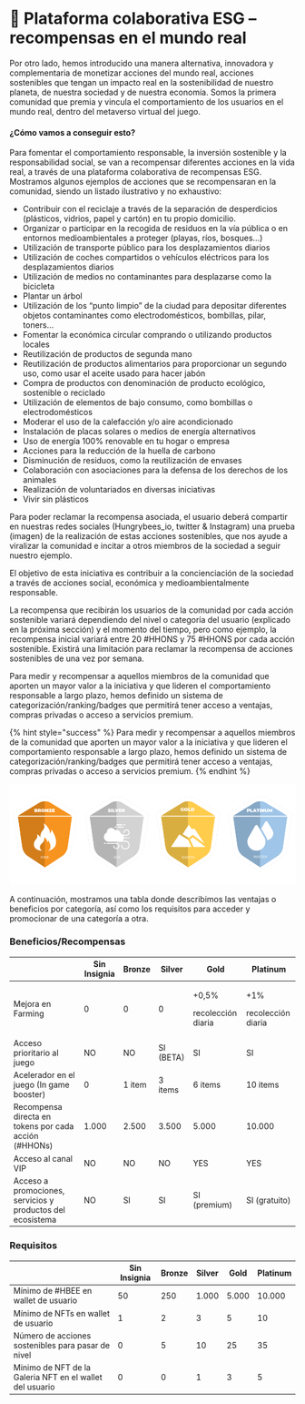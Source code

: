 # 🥇 Plataforma colaborativa ESG – recompensas en el mundo real

Por otro lado, hemos introducido una manera alternativa, innovadora y complementaria de monetizar acciones del mundo real, acciones sostenibles que tengan un impacto real en la sostenibilidad de nuestro planeta, de nuestra sociedad y de nuestra economía. Somos la primera comunidad que premia y vincula el comportamiento de los usuarios en el mundo real, dentro del metaverso virtual del juego.

#### ¿Cómo vamos a conseguir esto?

Para fomentar el comportamiento responsable, la inversión sostenible y la responsabilidad social, se van a recompensar diferentes acciones en la vida real, a través de una plataforma colaborativa de recompensas ESG. Mostramos algunos ejemplos de acciones que se recompensaran en la comunidad, siendo un listado ilustrativo y no exhaustivo:

* Contribuir con el reciclaje a través de la separación de desperdicios (plásticos, vidrios, papel y cartón) en tu propio domicilio.
* Organizar o participar en la recogida de residuos en la vía pública o en entornos medioambientales a proteger (playas, ríos, bosques...)
* Utilización de transporte público para los desplazamientos diarios
* Utilización de coches compartidos o vehículos eléctricos para los desplazamientos diarios
* Utilización de medios no contaminantes para desplazarse como la bicicleta
* Plantar un árbol
* Utilización de los “punto limpio” de la ciudad para depositar diferentes objetos contaminantes como electrodomésticos, bombillas, pilar, toners…
* Fomentar la económica circular comprando o utilizando productos locales
* Reutilización de productos de segunda mano
* Reutilización de productos alimentarios para proporcionar un segundo uso, como usar el aceite usado para hacer jabón
* Compra de productos con denominación de producto ecológico, sostenible o reciclado
* Utilización de elementos de bajo consumo, como bombillas o electrodomésticos
* Moderar el uso de la calefacción y/o aire acondicionado
* Instalación de placas solares o medios de energía alternativos
* Uso de energía 100% renovable en tu hogar o empresa
* Acciones para la reducción de la huella de carbono
* Disminución de residuos, como la reutilización de envases
* Colaboración con asociaciones para la defensa de los derechos de los animales
* Realización de voluntariados en diversas iniciativas
* Vivir sin plásticos

Para poder reclamar la recompensa asociada, el usuario deberá compartir en nuestras redes sociales (Hungrybees\_io, twitter & Instagram) una prueba (imagen) de la realización de estas acciones sostenibles, que nos ayude a viralizar la comunidad e incitar a otros miembros de la sociedad a seguir nuestro ejemplo.

El objetivo de esta iniciativa es contribuir a la concienciación de la sociedad a través de acciones social, económica y medioambientalmente responsable.

La recompensa que recibirán los usuarios de la comunidad por cada acción sostenible variará dependiendo del nivel o categoría del usuario (explicado en la próxima sección) y el momento del tiempo, pero como ejemplo, la recompensa inicial variará entre 20 #HHONS y 75 #HHONS por cada acción sostenible. Existirá una limitación para reclamar la recompensa de acciones sostenibles de una vez por semana.

Para medir y recompensar a aquellos miembros de la comunidad que aporten un mayor valor a la iniciativa y que lideren el comportamiento responsable a largo plazo, hemos definido un sistema de categorización/ranking/badges que permitirá tener acceso a ventajas, compras privadas o acceso a servicios premium.

{% hint style="success" %}
Para medir y recompensar a aquellos miembros de la comunidad que aporten un mayor valor a la iniciativa y que lideren el comportamiento responsable a largo plazo, hemos definido un sistema de categorización/ranking/badges que permitirá tener acceso a ventajas, compras privadas o acceso a servicios premium.
{% endhint %}

![](<../../.gitbook/assets/Cuadruple (1).png>)

A continuación, mostramos una tabla donde describimos las ventajas o beneficios por categoría, así como los requisitos para acceder y promocionar de una categoría a otra.

### Beneficios/Recompensas

|                                                            | Sin Insignia | Bronze | Silver    | Gold                                  | Platinum                            |
| ---------------------------------------------------------- | ------------ | ------ | --------- | ------------------------------------- | ----------------------------------- |
| Mejora en Farming                                          | 0            | 0      | 0         | <p>+0,5%</p><p>recolección diaria</p> | <p>+1%</p><p>recolección diaria</p> |
| Acceso prioritario al juego                                | NO           | NO     | SI (BETA) | SI                                    | SI                                  |
| Acelerador en el juego (In game booster)                   | 0            | 1 item | 3 items   | 6 items                               | 10 items                            |
| Recompensa directa en tokens por cada acción (#HHONs)      | 1.000        | 2.500  | 3.500     | 5.000                                 | 10.000                              |
| Acceso al canal VIP                                        | NO           | NO     | NO        | YES                                   | YES                                 |
| Acceso a promociones, servicios y productos del ecosistema | NO           | SI     | SI        | SI (premium)                          | SI (gratuito)                       |

### Requisitos

|                                                           | Sin Insignia | Bronze | Silver | Gold  | Platinum |
| --------------------------------------------------------- | ------------ | ------ | ------ | ----- | -------- |
| Mínimo de #HBEE en wallet de usuario                      | 50           | 250    | 1.000  | 5.000 | 10.000   |
| Mínimo de NFTs en wallet de usuario                       | 1            | 2      | 3      | 5     | 10       |
| Número de acciones sostenibles para pasar de nivel        | 0            | 5      | 10     | 25    | 35       |
| Minimo de NFT de  la Galeria NFT en el wallet del usuario | 0            | 0      | 1      | 3     | 5        |
